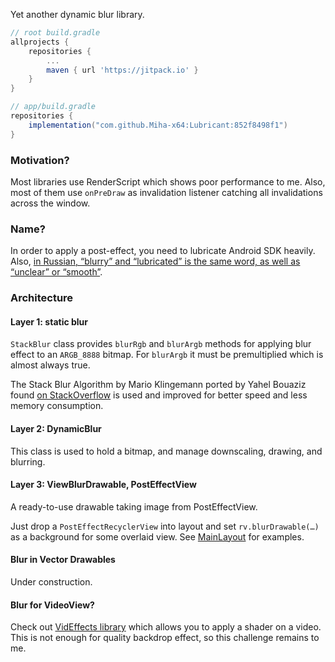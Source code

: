 
Yet another dynamic blur library.

```gradle
// root build.gradle
allprojects {
    repositories {
        ...
        maven { url 'https://jitpack.io' }
    }
}

// app/build.gradle
repositories {
    implementation("com.github.Miha-x64:Lubricant:852f8498f1")
}
```

### Motivation?

Most libraries use RenderScript which shows poor performance to me. Also, most of them use `onPreDraw` as invalidation listener catching all invalidations across the window.


### Name?

In order to apply a post-effect, you need to lubricate Android SDK heavily. Also, [in Russian, “blurry” and “lubricated” is the same word, as well as “unclear” or “smooth”](https://www.multitran.com/m.exe?s=%D1%81%D0%BC%D0%B0%D0%B7%D0%B0%D0%BD%D0%BD%D1%8B%D0%B9&l1=2&l2=1).

### Architecture

#### Layer 1: static blur

`StackBlur` class provides `blurRgb` and `blurArgb` methods for applying blur effect to an `ARGB_8888` bitmap. For `blurArgb` it must be premultiplied which is almost always true.

The Stack Blur Algorithm by Mario Klingemann ported by Yahel Bouaziz found [on StackOverflow](https://stackoverflow.com/a/10028267/3050249) is used and improved for better speed and less memory consumption.

#### Layer 2: DynamicBlur

This class is used to hold a bitmap, and manage downscaling, drawing, and blurring.

#### Layer 3: ViewBlurDrawable, PostEffectView

A ready-to-use drawable taking image from PostEffectView.

Just drop a `PostEffectRecyclerView` into layout and set `rv.blurDrawable(…)` as a background for some overlaid view. See [MainLayout](app/src/main/java/net/aquadc/lubricant/demo/MainLayout.kt) for examples.


#### Blur in Vector Drawables

Under construction.

#### Blur for VideoView?

Check out [VidEffects library](https://github.com/krazykira/VidEffects/) which allows you to apply a shader on a video. This is not enough for quality backdrop effect, so this challenge remains to me.